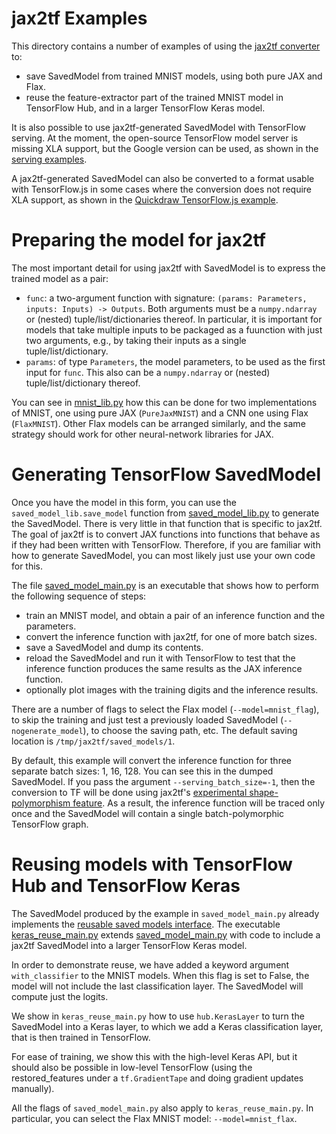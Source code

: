 jax2tf Examples
===============

This directory contains a number of examples of using the
[jax2tf converter](https://github.com/google/jax/blob/master/jax/experimental/jax2tf/README.md) to:

  * save SavedModel from trained MNIST models, using both pure JAX and Flax.
  * reuse the feature-extractor part of the trained MNIST model in
    TensorFlow Hub, and in a larger TensorFlow Keras model.

It is also possible to use jax2tf-generated SavedModel with TensorFlow serving.
At the moment, the open-source TensorFlow model server is missing XLA support,
but the Google version can be used, as shown in the
[serving examples](https://github.com/google/jax/blob/master/jax/experimental/jax2tf/examples/serving/README.md).

A jax2tf-generated SavedModel can also be converted to a format usable with
TensorFlow.js in some cases where the conversion does not require XLA support,
as shown in the [Quickdraw TensorFlow.js example](https://github.com/google/jax/blob/master/jax/experimental/jax2tf/examples/tf_js/quickdraw/README.md).

# Preparing the model for jax2tf

The most important detail for using jax2tf with SavedModel is to express
the trained model as a pair:

  * `func`: a two-argument function with signature:
   `(params: Parameters, inputs: Inputs) -> Outputs`.
   Both arguments must be a `numpy.ndarray` or
   (nested) tuple/list/dictionaries thereof. In particular, it is important
   for models that take multiple inputs to be packaged as a fuunction with
   just two arguments, e.g., by taking their inputs
   as a single tuple/list/dictionary.
  * `params`: of type `Parameters`, the model parameters, to be used as the
  first input for `func`. This also can be a `numpy.ndarray` or
  (nested) tuple/list/dictionary thereof.

You can see in
[mnist_lib.py](https://github.com/google/jax/blob/master/jax/experimental/jax2tf/examples/mnist_lib.py)
how this can be done for two
implementations of MNIST, one using pure JAX (`PureJaxMNIST`) and a CNN
one using Flax (`FlaxMNIST`). Other Flax models can be arranged similarly,
and the same strategy should work for other neural-network libraries for JAX.

# Generating TensorFlow SavedModel

Once you have the model in this form, you can use the
`saved_model_lib.save_model` function from
[saved_model_lib.py](https://github.com/google/jax/blob/master/jax/experimental/jax2tf/examples/saved_model_lib.py)
to generate the SavedModel. There is very little in that function that is
specific to jax2tf. The goal of jax2tf is to convert JAX functions
into functions that behave as if they had been written with TensorFlow.
Therefore, if you are familiar with how to generate SavedModel, you can most
likely just use your own code for this.

The file
[saved_model_main.py](https://github.com/google/jax/blob/master/jax/experimental/jax2tf/examples/saved_model_main.py)
is an executable that shows how to perform the
following sequence of steps:

   * train an MNIST model, and obtain a pair of an inference function and the
   parameters.
   * convert the inference function with jax2tf, for one of more batch sizes.
   * save a SavedModel and dump its contents.
   * reload the SavedModel and run it with TensorFlow to test that the inference
   function produces the same results as the JAX inference function.
   * optionally plot images with the training digits and the inference results.


There are a number of flags to select the Flax model (`--model=mnist_flag`),
to skip the training and just test a previously loaded
SavedModel (`--nogenerate_model`), to choose the saving path, etc.
The default saving location is `/tmp/jax2tf/saved_models/1`.


By default, this example will convert the inference function for three separate
batch sizes: 1, 16, 128. You can see this in the dumped SavedModel. If you
pass the argument `--serving_batch_size=-1`, then the conversion to TF will
be done using jax2tf's
[experimental shape-polymorphism feature](https://github.com/google/jax/blob/master/jax/experimental/jax2tf/README.md#shape-polymorphic-conversion).
As a result, the inference function will be traced only once and the SavedModel
will contain a single batch-polymorphic TensorFlow graph.


# Reusing models with TensorFlow Hub and TensorFlow Keras

The SavedModel produced by the example in `saved_model_main.py` already
implements the [reusable saved models interface](https://www.tensorflow.org/hub/reusable_saved_models).
The executable
[keras_reuse_main.py](https://github.com/google/jax/blob/master/jax/experimental/jax2tf/examples/keras_reuse_main.py)
extends
[saved_model_main.py](https://github.com/google/jax/blob/master/jax/experimental/jax2tf/examples/saved_model_main.py)
with code
to include a jax2tf SavedModel into a larger TensorFlow Keras model.

In order to demonstrate reuse, we have added a keyword argument `with_classifier`
to the MNIST models. When this flag is set to False, the model will not include
the last classification layer. The SavedModel will compute just the logits.

We show in
`keras_reuse_main.py` how to use `hub.KerasLayer` to turn the
SavedModel into a Keras layer, to which we add a Keras classification layer,
that is then trained in TensorFlow.

For ease of training, we show this with the high-level Keras API, but it should
also be possible in low-level TensorFlow (using the restored_features under
a `tf.GradientTape` and doing gradient updates manually).

All the flags of `saved_model_main.py` also apply to `keras_reuse_main.py`.
In particular, you can select the Flax MNIST model: `--model=mnist_flax`.
